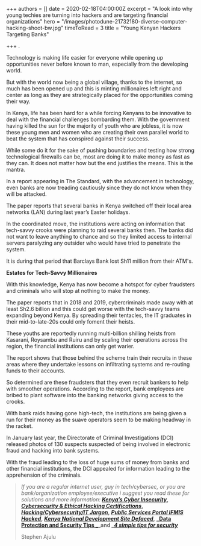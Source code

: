 +++
authors = []
date = 2020-02-18T04:00:00Z
excerpt = "A look into why young techies are turning into hackers and are targeting financial organizations"
hero = "/images/photodune-21732180-diverse-computer-hacking-shoot-bw.jpg"
timeToRead = 3
title = "Young Kenyan Hackers Targeting Banks"

+++
.

Technology is making life easier for everyone while opening up opportunities never before known to man, especially from the developing world.

But with the world now being a global village, thanks to the internet, so much has been opened up and this is minting millionaires left right and center as long as they are strategically placed for the opportunities coming their way.

In Kenya, life has been hard for a while forcing Kenyans to be innovative to deal with the financial challenges bombarding them. With the government having killed the sun for the majority of youth who are jobless, it is now these young men and women who are creating their own parallel world to beat the system that has conspired against their success.

While some do it for the sake of pushing boundaries and testing how strong technological firewalls can be, most are doing it to make money as fast as they can. It does not matter how but the end justifies the means. This is the mantra.

In a report appearing in The Standard, with the advancement in technology, even banks are now treading cautiously since they do not know when they will be attacked.

The paper reports that several banks in Kenya switched off their local area networks (LAN) during last year’s Easter holidays.

In the coordinated move, the institutions were acting on information that tech-savvy crooks were planning to raid several banks then. The banks did not want to leave anything to chance and so they limited access to internal servers paralyzing any outsider who would have tried to penetrate the system.

It is during that period that Barclays Bank lost Sh11 million from their ATM's.

**Estates for Tech-Savvy Millionaires**

With this knowledge, Kenya has now become a hotspot for cyber fraudsters and criminals who will stop at nothing to make the money.

The paper reports that in 2018 and 2019, cybercriminals made away with at least Sh2.6 billion and this could get worse with the tech-savvy teams expanding beyond Kenya. By spreading their tentacles, the IT graduates in their mid-to-late-20s could only foment their heists.

These youths are reportedly running multi-billion shilling heists from Kasarani, Roysambu and Ruiru and by scaling their operations across the region, the financial institutions can only get warier.

The report shows that those behind the scheme train their recruits in these areas where they undertake lessons on infiltrating systems and re-routing funds to their accounts.

So determined are these fraudsters that they even recruit bankers to help with smoother operations. According to the report, bank employees are bribed to plant software into the banking networks giving access to the crooks.

With bank raids having gone high-tech, the institutions are being given a run for their money as the suave operators seem to be making headway in the racket.

In January last year, the Directorate of Criminal Investigations (DCI) released photos of 130 suspects suspected of being involved in electronic fraud and hacking into bank systems.

With the fraud leading to the loss of huge sums of money from banks and other financial institutions, the DCI appealed for information leading to the apprehension of the criminals.

> _If you are a regular internet user, guy in tech/cybersec, or you are bank/organization employee/executive i suggest you read these for solutions and more information:_ [**_Kenya’s Cyber Insecurity_**](https://ajulusthoughts.wordpress.com/2019/05/27/kenyas-cyber-insecurity/)**,** [**_Cybersecurity & Ethical Hacking Certifications_**](https://ajulusthoughts.wordpress.com/2019/06/05/top-certifications-for-cybersecurity-and-ethical-hacking-enthusiasts/)**,** [**_Hacking/Cybersecurity/IT Jargon_**](https://ajulusthoughts.wordpress.com/2019/06/07/hacker-cybersecurity-i-t-jargon-explained/)**,** [**_Public Services Portal IFMIS Hacked_**](https://ajulusthoughts.wordpress.com/2019/06/03/public-services-portal-ifmis-hacked/)**,** [**_Kenya National Development Site Defaced_**](https://ajulusthoughts.wordpress.com/2019/06/03/kenya-national-development-site-nditc-defaced-by-hackers/)**,** [**_Data Protection and Security Tips _**](https://ajulusthoughts.wordpress.com/2020/01/27/basic-data-security/)**_and _**[**_4 simple tips for security_**](https://ajulusthoughts.wordpress.com/2020/02/14/4-simple-online-security-tips/)
>
> Stephen Ajulu